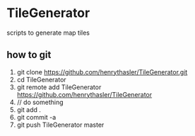 # TileGenerator

scripts to generate map tiles

## how to git

1. git clone https://github.com/henrythasler/TileGenerator.git
2. cd TileGenerator
3. git remote add TileGenerator https://github.com/henrythasler/TileGenerator
4. // do something
5. git add .
6. git commit -a
7. git push TileGenerator master

